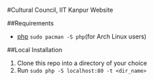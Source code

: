 #Cultural Council, IIT Kanpur Website

##Requirements
* [php](http://www.php.net/) `sudo pacman -S php`(for Arch Linux users)

##Local Installation
1. Clone this repo into a directory of your choice
2. Run `sudo php -S localhost:80 -t <dir_name>`
